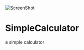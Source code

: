 ![ScreenShot](https://user-images.githubusercontent.com/62476009/110721323-3d04b500-8208-11eb-9842-1934d9f26a6f.png)
# SimpleCalculator
a simple calculator 

